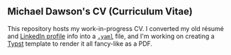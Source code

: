 ## Michael Dawson's CV (Curriculum Vitae)

This repository hosts my work-in-progress CV. 
I converted my old résumé and [LinkedIn profile](https://www.linkedin.com/in/mkdjr/) info into a [`.yaml`](https://en.wikipedia.org/wiki/YAML) file, and I'm working on creating a [Typst](https://typst.app/) template to render it all fancy-like as a PDF.
